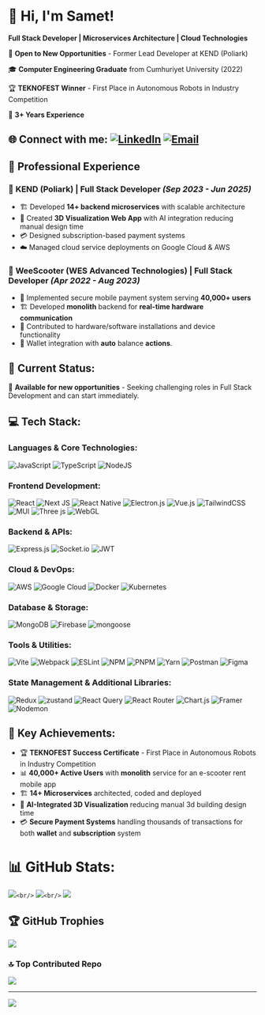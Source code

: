 # 👋 Hi, I'm Samet!

**Full Stack Developer | Microservices Architecture | Cloud Technologies**

💼 **Open to New Opportunities** - Former Lead Developer at KEND (Poliark)

🎓 **Computer Engineering Graduate** from Cumhuriyet University (2022)

🏆 **TEKNOFEST Winner** - First Place in Autonomous Robots in Industry Competition

🚀 **3+ Years Experience**

## 🌐 Connect with me: [![LinkedIn](https://img.shields.io/badge/LinkedIn-%230077B5.svg?logo=linkedin&logoColor=white)](https://www.linkedin.com/in/samet-yilmaz-fd-nd/) [![Email](https://img.shields.io/badge/Email-D14836?style=flat&logo=gmail&logoColor=white)](mailto:aselman.yilmaz@gmail.com)

## 🏢 Professional Experience

### 🔹 **KEND (Poliark)** | Full Stack Developer _(Sep 2023 - Jun 2025)_

- 🏗️ Developed **14+ backend microservices** with scalable architecture
- 🎨 Created **3D Visualization Web App** with AI integration reducing manual design time
- 💳 Designed subscription-based payment systems
- ☁️ Managed cloud service deployments on Google Cloud & AWS

### 🔹 **WeeScooter (WES Advanced Technologies)** | Full Stack Developer _(Apr 2022 - Aug 2023)_

- 📱 Implemented secure mobile payment system serving **40,000+ users**
- 🏗️ Developed **monolith** backend for **real-time hardware communication**
- 🔌 Contributed to hardware/software installations and device functionality
- 🔗 Wallet integration with **auto** balance **actions**.

## 💼 Current Status:

🌟 **Available for new opportunities** - Seeking challenging roles in Full Stack Development and can start immediately.

## 💻 Tech Stack:

### **Languages & Core Technologies:**

![JavaScript](https://img.shields.io/badge/javascript-%23323330.svg?style=flat&logo=javascript&logoColor=%23F7DF1E) ![TypeScript](https://img.shields.io/badge/typescript-%23007ACC.svg?style=flat&logo=typescript&logoColor=white) ![NodeJS](https://img.shields.io/badge/node.js-6DA55F?style=flat&logo=node.js&logoColor=white)

### **Frontend Development:**

![React](https://img.shields.io/badge/react-%2320232a.svg?style=flat&logo=react&logoColor=%2361DAFB) ![Next JS](https://img.shields.io/badge/Next-black?style=flat&logo=next.js&logoColor=white) ![React Native](https://img.shields.io/badge/react_native-%2320232a.svg?style=flat&logo=react&logoColor=%2361DAFB) ![Electron.js](https://img.shields.io/badge/Electron-191970?style=flat&logo=Electron&logoColor=white) ![Vue.js](https://img.shields.io/badge/vue.js-%2335495e.svg?style=flat&logo=vuedotjs&logoColor=%234FC08D) ![TailwindCSS](https://img.shields.io/badge/tailwindcss-%2338B2AC.svg?style=flat&logo=tailwind-css&logoColor=white) ![MUI](https://img.shields.io/badge/MUI-%230081CB.svg?style=flat&logo=mui&logoColor=white) ![Three js](https://img.shields.io/badge/threejs-black?style=flat&logo=three.js&logoColor=white) ![WebGL](https://img.shields.io/badge/WebGL-990000?logo=webgl&logoColor=white&style=flat)

### **Backend & APIs:**

![Express.js](https://img.shields.io/badge/express.js-%23404d59.svg?style=flat&logo=express&logoColor=%2361DAFB) ![Socket.io](https://img.shields.io/badge/Socket.io-black?style=flat&logo=socket.io&badgeColor=010101) ![JWT](https://img.shields.io/badge/JWT-black?style=flat&logo=JSON%20web%20tokens)

### **Cloud & DevOps:**

![AWS](https://img.shields.io/badge/AWS-%23FF9900.svg?style=flat&logo=amazon-aws&logoColor=white) ![Google Cloud](https://img.shields.io/badge/GoogleCloud-%234285F4.svg?style=flat&logo=google-cloud&logoColor=white) ![Docker](https://img.shields.io/badge/docker-%230db7ed.svg?style=flat&logo=docker&logoColor=white) ![Kubernetes](https://img.shields.io/badge/kubernetes-%23326ce5.svg?style=flat&logo=kubernetes&logoColor=white)

### **Database & Storage:**

![MongoDB](https://img.shields.io/badge/MongoDB-%234ea94b.svg?style=flat&logo=mongodb&logoColor=white) ![Firebase](https://img.shields.io/badge/Firebase-039BE5?style=flat&logo=Firebase&logoColor=white) ![mongoose](https://img.shields.io/badge/mongoose-%2300DC82.svg?style=flat&logo=mongoose&logoColor=white)

### **Tools & Utilities:**

![Vite](https://img.shields.io/badge/vite-%23646CFF.svg?style=flat&logo=vite&logoColor=white) ![Webpack](https://img.shields.io/badge/webpack-%238DD6F9.svg?style=flat&logo=webpack&logoColor=black) ![ESLint](https://img.shields.io/badge/ESLint-4B3263?style=flat&logo=eslint&logoColor=white) ![NPM](https://img.shields.io/badge/NPM-%23CB3837.svg?style=flat&logo=npm&logoColor=white) ![PNPM](https://img.shields.io/badge/pnpm-%234a4a4a.svg?style=flat&logo=pnpm&logoColor=f69220) ![Yarn](https://img.shields.io/badge/yarn-%232C8EBB.svg?style=flat&logo=yarn&logoColor=white) ![Postman](https://img.shields.io/badge/Postman-FF6C37?style=flat&logo=postman&logoColor=white) ![Figma](https://img.shields.io/badge/figma-%23F24E1E.svg?style=flat&logo=figma&logoColor=white)

### **State Management & Additional Libraries:**

![Redux](https://img.shields.io/badge/redux-%23593d88.svg?style=flat&logo=redux&logoColor=white) ![zustand](https://img.shields.io/badge/zustand-%234A5568.svg?style=flat&logo=zustand&logoColor=white) ![React Query](https://img.shields.io/badge/-React%20Query-FF4154?style=flat&logo=react%20query&logoColor=white) ![React Router](https://img.shields.io/badge/React_Router-CA4245?style=flat&logo=react-router&logoColor=white) ![Chart.js](https://img.shields.io/badge/chart.js-F5788D.svg?style=flat&logo=chart.js&logoColor=white) ![Framer](https://img.shields.io/badge/Framer-black?style=flat&logo=framer&logoColor=blue) ![Nodemon](https://img.shields.io/badge/NODEMON-%23323330.svg?style=flat&logo=nodemon&logoColor=%BBDEAD)

## 🚀 Key Achievements:

- 🏆 **TEKNOFEST Success Certificate** - First Place in Autonomous Robots in Industry Competition
- 📊 **40,000+ Active Users** with **monolith** service for an e-scooter rent mobile app
- 🏗️ **14+ Microservices** architected, coded and deployed
- 🎨 **AI-Integrated 3D Visualization** reducing manual 3d building design time
- 💳 **Secure Payment Systems** handling thousands of transactions for both **wallet** and **subscription** system

# 📊 GitHub Stats:

![](https://github-readme-stats.vercel.app/api?username=sametYILMAZ97&theme=onedark&hide_border=true&include_all_commits=true&count_private=true)`<br/>`
![](https://github-readme-streak-stats.herokuapp.com/?user=sametYILMAZ97&theme=onedark&hide_border=true)`<br/>`
![](https://github-readme-stats.vercel.app/api/top-langs/?username=sametYILMAZ97&theme=onedark&hide_border=true&include_all_commits=true&count_private=true&layout=compact)

## 🏆 GitHub Trophies

![](https://github-profile-trophy.vercel.app/?username=sametYILMAZ97&theme=onedark&no-frame=true&no-bg=false&margin-w=4)

### 🔝 Top Contributed Repo

![](https://github-contributor-stats.vercel.app/api?username=sametYILMAZ97&limit=5&theme=onedark&combine_all_yearly_contributions=true)

---

[![](https://visitcount.itsvg.in/api?id=sametYILMAZ97&icon=5&color=12)](https://visitcount.itsvg.in)

